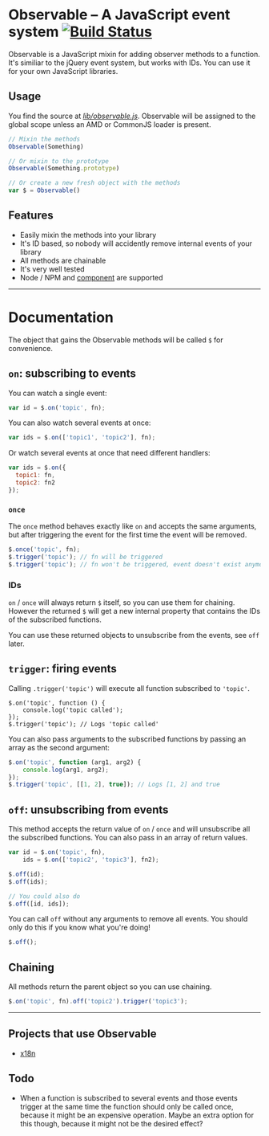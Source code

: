 # Observable – A JavaScript event system [![Build Status](https://travis-ci.org/js-coder/Observable.png)](https://travis-ci.org/js-coder/Observable)

Observable is a JavaScript mixin for adding observer methods to a function. It's similiar to the jQuery event system, but works with IDs. You can use it for your own JavaScript libraries.

## Usage

You find the source at *[lib/observable.js](blob/master/lib/observable.js)*. Observable will be assigned to the global scope unless an AMD or CommonJS loader is present.

```js
// Mixin the methods
Observable(Something)

// Or mixin to the prototype
Observable(Something.prototype)

// Or create a new fresh object with the methods
var $ = Observable()
```

## Features

- Easily mixin the methods into your library
- It's ID based, so nobody will accidently remove internal events of your library
- All methods are chainable
- It's very well tested
- Node / NPM and [component](https://github.com/component/component) are supported

- - -

# Documentation

The object that gains the Observable methods will be called `$` for convenience.

## `on`: subscribing to events

You can watch a single event:

```js
var id = $.on('topic', fn);
```

You can also watch several events at once:

```js
var ids = $.on(['topic1', 'topic2'], fn);
```

Or watch several events at once that need different handlers:

```js
var ids = $.on({
  topic1: fn,
  topic2: fn2
});
```

### `once`

The `once` method behaves exactly like `on` and accepts the same arguments, but after triggering the event for the first time the event will be removed.

```js
$.once('topic', fn);
$.trigger('topic'); // fn will be triggered
$.trigger('topic'); // fn won't be triggered, event doesn't exist anymore
```

### IDs

`on` / `once` will always return `$` itself, so you can use them for chaining. However the returned `$` will get a new internal property that contains the IDs of the subscribed functions.

You can use these returned objects to unsubscribe from the events, see `off` later.

## `trigger`: firing events

Calling `.trigger('topic')` will execute all function subscribed to `'topic'`.

```
$.on('topic', function () {
	console.log('topic called');
});
$.trigger('topic'); // Logs 'topic called'
```

You can also pass arguments to the subscribed functions by passing an array as the second argument:

```js
$.on('topic', function (arg1, arg2) {
	console.log(arg1, arg2);
});
$.trigger('topic', [[1, 2], true]); // Logs [1, 2] and true
```

## `off`: unsubscribing from events

This method accepts the return value of `on` / `once` and will unsubscribe all the subscribed functions. You can also pass in an array of return values.

```js
var id = $.on('topic', fn),
    ids = $.on(['topic2', 'topic3'], fn2);

$.off(id);
$.off(ids);

// You could also do
$.off([id, ids]);
```

You can call `off` without any arguments to remove all events. You should only do this if you know what you're doing!

```js
$.off();
```

## Chaining

All methods return the parent object so you can use chaining.

```js
$.on('topic', fn).off('topic2').trigger('topic3');
```

- - -

## Projects that use Observable

- [x18n](https://github.com/js-coder/x18n)

## Todo

- When a function is subscribed to several events and those events trigger at the same time the function should only be called once, because it might be an expensive operation. Maybe an extra option for this though, because it might not be the desired effect?
